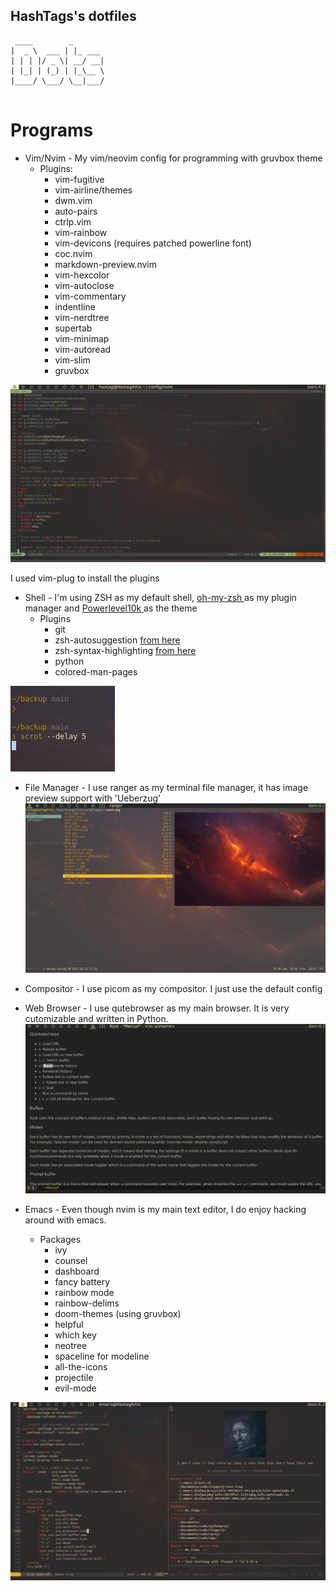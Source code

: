 ## HashTags's dotfiles

```
 ____        _
|  _ \  ___ | |_ ___
| | | |/ _ \| __/ __|
| |_| | (_) | |_\__ \
|____/ \___/ \__|___/


```

# Programs

* Vim/Nvim - My vim/neovim config for programming with gruvbox theme      
   * Plugins:   
      * vim-fugitive
      * vim-airline/themes
      * dwm.vim 
      * auto-pairs
      * ctrlp.vim
      * vim-rainbow
      * vim-devicons (requires patched powerline font)
      * coc.nvim
      * markdown-preview.nvim
      * vim-hexcolor 
      * vim-autoclose
      * vim-commentary
      * indentline
      * vim-nerdtree
      * supertab
      * vim-minimap
      * vim-autoread
      * vim-slim
      * gruvbox   

![nvim-img](img/nvim.png)   
  
   I used vim-plug to install the plugins

* Shell - I'm using ZSH as my default shell, <a href="https://github.com/ohmyzsh/ohmyzsh"> oh-my-zsh </a> as my plugin manager and <a href="https://github.com/romkatv/powerlevel10k"> Powerlevel10k </a> as the theme   
   * Plugins   
      * git
      * zsh-autosuggestion <a href="https://gist.github.com/dogrocker/1efb8fd9427779c827058f873b94df95"> from here </a>
      * zsh-syntax-highlighting  <a href="https://gist.github.com/dogrocker/1efb8fd9427779c827058f873b94df95" > from here </a>
      * python
      * colored-man-pages    

![zsh-img](img/zsh.png)

* File Manager - I use ranger as my terminal file manager, it has image preview support with 'Ueberzug'
![ranger-img](img/ranger.png)
* Compositor - I use picom as my compositor. I just use the default config 

* Web Browser - I use qutebrowser as my main browser. It is very cutomizable and written in Python.   
![nyxt](img/nyxt.png)
* Emacs - Even though nvim is my main text editor, I do enjoy hacking around with emacs. 
   * Packages
      * ivy   
      * counsel   
      * dashboard   
      * fancy battery   
      * rainbow mode   
      * rainbow-delims
      * doom-themes (using gruvbox)   
      * helpful   
      * which key   
      * neotree   
      * spaceline for modeline   
      * all-the-icons   
      * projectile   
      * evil-mode   

![emacs](img/emacs.png)
